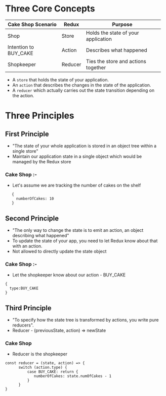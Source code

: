# Three Core Concepts 

| Cake Shop Scenario | Redux | Purpose |
|--------------------|-------|---------|
| Shop               | Store |Holds the state of your application |
| Intention to BUY_CAKE | Action | Describes what happened |
| Shopkeeper | Reducer | Ties the store and actions together |


- A `store` that holds the state of your application.
- An `action` that describes the changes in the state of the application.
- A `reducer` which actually carries out the state transition depending on the action.

# Three Principles 

## First Principle 

- "The state of your whole application is stored in an object tree within a single store"
- Maintain our application state in a single object which would be managed by the Redux store

### Cake Shop :- 

- Let's assume we are tracking the number of cakes on the shelf
``` 
   {
     numberOfCakes: 10
   }     
```

## Second Principle 

- "The only way to change the state is to emit an action, an object describing what happened"
- To update the state of your app, you need to let Redux know about that with an action.
- Not allowed to directly update the state object

### Cake Shop :- 

- Let the shopkeeper know about our action - BUY_CAKE
```
{
  type:BUY_CAKE
}
```

## Third Principle 

- "To specify how the state tree is transformed by actions, you write pure reducers".
- Reducer - (previousState, action) => newState

### Cake Shop 

- Reducer is the shopkeeper
```
const reducer = (state, action) => {
      switch (action.type) {
          case BUY_CAKE: return {
             numberOfCakes: state.numOfCakes - 1
          }
      }
}
``` 
